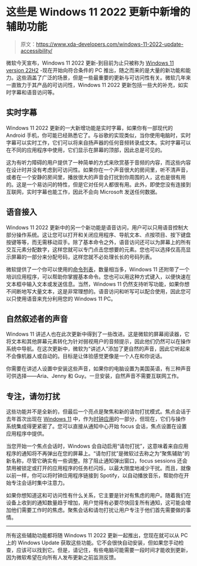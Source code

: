 # 这些是 Windows 11 2022 更新中新增的辅助功能

> 原文：<https://www.xda-developers.com/windows-11-2022-update-accessibility/>

微软今天宣布，Windows 11 2022 更新-到目前为止只被称为 [Windows 11 version 22H2](https://www.xda-developers.com/windows-11-22h2/) -现在开始向符合条件的 PC 推出，随之而来的是大量的新功能和能力。这些涵盖了广泛的场景，但是一些最重要的更新与可访问性有关。微软几年来一直致力于其产品的可访问性，Windows 11 2022 更新包括一些大的补充，如实时字幕和语音访问等。

## 实时字幕

Windows 11 2022 更新的一大新增功能是实时字幕，如果你有一部现代的 Android 手机，你可能已经熟悉它了。与谷歌的实现类似，当你使用电脑时，实时字幕可以实时工作，它们可以将来自扬声器的任何音频转录成文本。实时字幕可以在不同的应用程序中使用，它们显示在屏幕的顶部，因此总是可见的。

这为有听力障碍的用户提供了一种简单的方式来欣赏基于音频的内容，而这些内容在设计时并没有考虑到可访问性。如果你在一个声音很大的房间里，听不清声音，或者在一个安静的房间里，播放很大的声音会打扰到你周围的人，这也是很有用的。这是一个易访问的特性，但是它对任何人都很有用。此外，即使您没有连接到互联网，实时字幕也能工作，因此不会向 Microsoft 发送任何数据。

## 语音接入

Windows 11 2022 更新中的另一个新功能是语音访问，用户可以只用语音控制大部分操作系统。这让您可以打开和关闭应用程序、导航文本、点按项目、按下键盘按键等等，而无需移动双手。除了基本命令之外，语音访问还可以为屏幕上的所有交互元素分配数字，这样您就可以专门点击您想要的元素。您也可以选择仅高亮显示屏幕的一部分来分配号码，这样您就不必处理长长的号码列表。

微软提供了一个你可以使用的[命令列表](https://sway.office.com/Q5JvoIGBI5glyoKw)，数量相当多，Windows 11 还附带了一个培训应用程序，可以帮助你掌握基本命令。您也可以用这种方式键入，以便快速在文本框中输入文本或发送信息。当然，Windows 11 仍然支持听写功能，如果你想不间断地写大量文本，这是非常理想的。语音访问和听写可以配合使用，因此您可以只使用语音来充分利用您的 Windows 11 PC。

## 自然叙述者的声音

Windows 11 讲述人也在此次更新中得到了一些改进。这是微软的屏幕阅读器，它将文本和其他屏幕元素转化为针对弱视用户的音频提示，因此他们仍然可以在操作系统中导航。在这次更新中，微软为“讲述人”添加了更自然的声音，因此它听起来不会像机器人或自动的。目标是让体验感觉更像是一个人在和你说话。

你需要在讲述人设置中安装这些声音，如果你的电脑设置为美国英语，有三种声音可供选择——Aria、Jenny 和 Guy。一旦安装，自然声音不需要互联网工作。

## 专注，请勿打扰

这些功能并不是全新的，但最后一个亮点是聚焦和新的请勿打扰模式。焦点会话于去年首次出现在 [Windows 11](https://www.xda-developers.com/windows-11/) 中，作为[时钟应用](https://www.xda-developers.com/windows-11-clock-focus-sessions/)的一部分，但现在，它们与操作系统集成得更紧密了。您可以直接从通知中心开始 focus 会话，焦点设置在设置应用程序中提供。

当您开始一个焦点会话时，Windows 会自动启用“请勿打扰”，这意味着来自应用程序的通知将不再弹出在您的屏幕上。“请勿打扰”是微软过去称之为“聚焦辅助”的新名称，尽管它确实有一些调整。除了阻止通知弹出窗口，focus sessions 还会禁用被锁定或打开的应用程序的任务栏闪烁，以最大限度地减少干扰。而且，就像以前一样，你可以将时钟应用程序链接到 Spotify，以自动播放音乐，帮助你在开始专注会话时集中注意力。

如果你想知道这和可访问性有什么关系，它主要是针对有焦虑的用户。随着我们在设备上收到的通知数量趋于增加，用户觉得有必要尽快回复所有通知，这可能会增加他们需要工作时的焦虑。聚焦会话和请勿打扰让用户专注于他们首先需要做的事情。

* * *

所有这些辅助功能都将随 Windows 11 2022 更新一起推出，您现在就可以从 PC 上的 Windows Update 获取这些功能。它不会很快自动安装，但如果您手动检查，应该可以找到它。但是，请记住，有些电脑可能需要一段时间才能收到更新，因为微软希望在向所有人发布更新之前监测反馈。